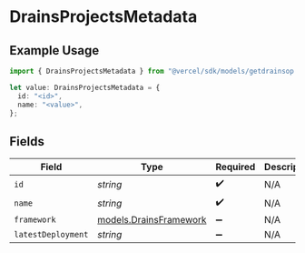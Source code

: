 # DrainsProjectsMetadata

## Example Usage

```typescript
import { DrainsProjectsMetadata } from "@vercel/sdk/models/getdrainsop.js";

let value: DrainsProjectsMetadata = {
  id: "<id>",
  name: "<value>",
};
```

## Fields

| Field                                                  | Type                                                   | Required                                               | Description                                            |
| ------------------------------------------------------ | ------------------------------------------------------ | ------------------------------------------------------ | ------------------------------------------------------ |
| `id`                                                   | *string*                                               | :heavy_check_mark:                                     | N/A                                                    |
| `name`                                                 | *string*                                               | :heavy_check_mark:                                     | N/A                                                    |
| `framework`                                            | [models.DrainsFramework](../models/drainsframework.md) | :heavy_minus_sign:                                     | N/A                                                    |
| `latestDeployment`                                     | *string*                                               | :heavy_minus_sign:                                     | N/A                                                    |
